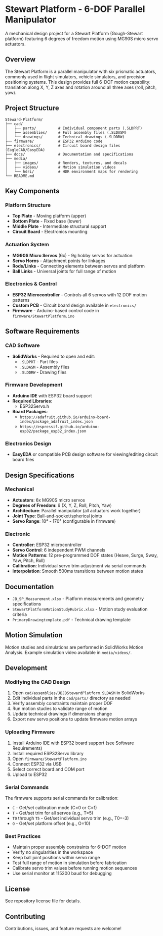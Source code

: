 # Stewart Platform - 6-DOF Parallel Manipulator

A mechanical design project for a Stewart Platform (Gough-Stewart platform) featuring 6 degrees of freedom motion using MG90S micro servo actuators.

## Overview

The Stewart Platform is a parallel manipulator with six prismatic actuators, commonly used in flight simulators, vehicle simulators, and precision positioning systems. This design provides full 6-DOF motion capability: translation along X, Y, Z axes and rotation around all three axes (roll, pitch, yaw).

## Project Structure

```
Steward-Platform/
├── cad/
│   ├── parts/          # Individual component parts (.SLDPRT)
│   ├── assemblies/     # Full assembly files (.SLDASM)
│   └── drawings/       # Technical drawings (.SLDDRW)
├── firmware/           # ESP32 Arduino code
├── electronics/        # Circuit board design files (EagleCAD/EasyEDA)
├── docs/               # Documentation and specifications
├── media/
│   ├── images/         # Renders, textures, and decals
│   ├── videos/         # Motion simulation videos
│   └── hdri/           # HDR environment maps for rendering
└── README.md
```

## Key Components

### Platform Structure
- **Top Plate** - Moving platform (upper)
- **Bottom Plate** - Fixed base (lower)
- **Middle Plate** - Intermediate structural support
- **Circuit Board** - Electronics mounting

### Actuation System
- **MG90S Micro Servos** (6x) - 9g hobby servos for actuation
- **Servo Horns** - Attachment points for linkages
- **Rods/Links** - Connecting elements between servos and platform
- **Ball Links** - Universal joints for full range of motion

### Electronics & Control
- **ESP32 Microcontroller** - Controls all 6 servos with 12 DOF motion patterns
- **Custom PCB** - Circuit board design available in `electronics/`
- **Firmware** - Arduino-based control code in `firmware/StewartPlatform.ino`

## Software Requirements

### CAD Software
- **SolidWorks** - Required to open and edit:
  - `.SLDPRT` - Part files
  - `.SLDASM` - Assembly files
  - `.SLDDRW` - Drawing files

### Firmware Development
- **Arduino IDE** with ESP32 board support
- **Required Libraries**:
  - ESP32Servo.h
- **Board Packages**:
  - `https://adafruit.github.io/arduino-board-index/package_adafruit_index.json`
  - `https://espressif.github.io/arduino-esp32/package_esp32_index.json`

### Electronics Design
- **EasyEDA** or compatible PCB design software for viewing/editing circuit board files

## Design Specifications

### Mechanical
- **Actuators**: 6x MG90S micro servos
- **Degrees of Freedom**: 6 (X, Y, Z, Roll, Pitch, Yaw)
- **Architecture**: Parallel manipulator (all actuators work together)
- **Joint Type**: Ball-and-socket/spherical joints
- **Servo Range**: 10° - 170° (configurable in firmware)

### Electronic
- **Controller**: ESP32 microcontroller
- **Servo Control**: 6 independent PWM channels
- **Motion Patterns**: 12 pre-programmed DOF states (Heave, Surge, Sway, Yaw, Pitch, Roll)
- **Calibration**: Individual servo trim adjustment via serial commands
- **Interpolation**: Smooth 500ms transitions between motion states

## Documentation

- `JB_SP_Measurement.xlsx` - Platform measurements and geometry specifications
- `StewartPlatformMotionStudyRubric.xlsx` - Motion study evaluation criteria
- `PrimaryDrawingtemplate.pdf` - Technical drawing template

## Motion Simulation

Motion studies and simulations are performed in SolidWorks Motion Analysis. Example simulation video available in `media/videos/`.

## Development

### Modifying the CAD Design
1. Open `cad/assemblies/JBJBStewardPlatform.SLDASM` in SolidWorks
2. Edit individual parts in the `cad/parts/` directory as needed
3. Verify assembly constraints maintain proper DOF
4. Run motion studies to validate range of motion
5. Update technical drawings if dimensions change
6. Export new servo positions to update firmware motion arrays

### Uploading Firmware
1. Install Arduino IDE with ESP32 board support (see Software Requirements)
2. Install required ESP32Servo library
3. Open `firmware/StewartPlatform.ino`
4. Connect ESP32 via USB
5. Select correct board and COM port
6. Upload to ESP32

### Serial Commands
The firmware supports serial commands for calibration:
- `C` - Get/set calibration mode (C=0 or C=1)
- `T` - Get/set trim for all servos (e.g., T=5)
- `T0` through `T5` - Get/set individual servo trim (e.g., T0=-3)
- `O` - Get/set platform offset (e.g., O=10)

### Best Practices
- Maintain proper assembly constraints for 6-DOF motion
- Verify no singularities in the workspace
- Keep ball joint positions within servo range
- Test full range of motion in simulation before fabrication
- Calibrate servo trim values before running motion sequences
- Use serial monitor at 115200 baud for debugging

## License

See repository license file for details.

## Contributing

Contributions, issues, and feature requests are welcome!
